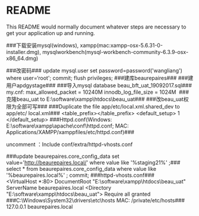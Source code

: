 # README #

This README would normally document whatever steps are necessary to get your application up and running.

###下载安装mysql(windows), xampp(mac:xampp-osx-5.6.31-0-installer.dmg), mysqlworkbench(mysql-workbench-community-6.3.9-osx-x86_64.dmg)

###改密码###
update mysql.user set password=password('wangliang') where user=‘root'; 
commit; 
flush privileges; 
###建库beaurepaires###
###建用户apdgystage###
###导入mysql  database  beau_bft_uat_19092017.sql###
my.cnf: max_allowed_packet = 10240M innodb_log_file_size = 1024M 
###克隆beau_uat to E:\software\xampp\htdocs\beau_uat###
###改beau_uat权限为全部可写###
###Duplicate the file app/etc/local.xml.shared_dev to app/etc/ local.xml###
<resources>
            <db>
                <table_prefix><![CDATA[]]></table_prefix>
            </db>
            <default_setup>
                <connection>
                    <host><![CDATA[localhost:3306]]></host>
                    <username><![CDATA[root]]></username>
                    <password><![CDATA[wangliang]]></password>
                    <dbname><![CDATA[beaurepaires]]></dbname>
                    <initStatements><![CDATA[SET NAMES utf8]]></initStatements>
                    <model><![CDATA[mysql4]]></model>
                    <type><![CDATA[pdo_mysql]]></type>
                    <pdoType><![CDATA[]]></pdoType>
                    <active>1</active>
                </connection>
            </default_setup>
        </resources>
###Httpd.conf(Windows:  E:\software\xampp\apache\conf\httpd.conf; MAC: Applications/XAMPP/xamppfiles/etc/httpd.conf)###

 uncomment ：Include conf/extra/httpd-vhosts.conf

###update beaurepaires.core_config_data set value='http://beaurepaires.local/' where value like '%staging21%' ;###
select * from beaurepaires.core_config_data where value like '%beaurepaires.local%' ;
commit;
###httpd-vhosts.conf###  
<VirtualHost *:80>
DocumentRoot "E:\software\xampp\htdocs\beau_uat"
ServerName beaurepaires.local
<Directory "E:\software\xampp\htdocs\beau_uat">
        Require all granted
    </Directory>
</VirtualHost>
###C:\Windows\System32\drivers\etc\hosts
MAC: /private/etc/hosts###
                       127.0.0.1 beaurepaires.local 

